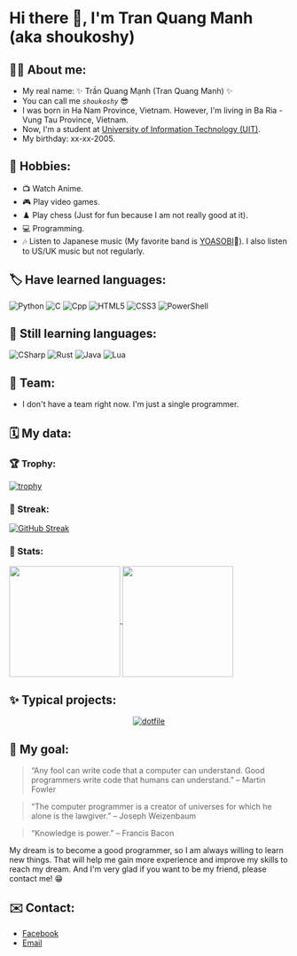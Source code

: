 # Hi there 👋, I'm Tran Quang Manh (aka shoukoshy)

## 🧑‍🦰 About me:
 - My real name: ✨ Trần Quang Mạnh (Tran Quang Manh) ✨
 - You can call me _*`shoukoshy`*_ 😎
 - I was born in Ha Nam Province, Vietnam. However, I'm living in Ba Ria - Vung Tau Province, Vietnam.
 - Now, I'm a student at [University of Information Technology (UIT)](https://en.uit.edu.vn/ "UIT's Homepage").
 - My birthday: xx-xx-2005.

## 🥰 Hobbies:
 - 📺 Watch Anime.
 - 🎮 Play video games.
 - ♟️ Play chess (Just for fun because I am not really good at it).
 - 💻 Programming.
 - 🎶 Listen to Japanese music (My favorite band is [YOASOBI](https://www.youtube.com/channel/UCvpredjG93ifbCP1Y77JyFA "YOASOBI's YouTube channel")💖). I also listen to US/UK music but not regularly.

## 🏷️ Have learned languages:
 ![Python](https://img.shields.io/badge/Python-3776AB?style=for-the-badge&logo=python&logoColor=white)
 ![C](https://img.shields.io/badge/C-00599C?style=for-the-badge&logo=c&logoColor=white)
 ![Cpp](https://img.shields.io/badge/C%2B%2B-00599C?style=for-the-badge&logo=c%2B%2B&logoColor=white)
 ![HTML5](https://img.shields.io/badge/HTML5-E34F26?style=for-the-badge&logo=html5&logoColor=white)
 ![CSS3](https://img.shields.io/badge/CSS3-1572B6?style=for-the-badge&logo=css3&logoColor=white)
 ![PowerShell](https://img.shields.io/badge/Powershell-2CA5E0?style=for-the-badge&logo=powershell&logoColor=white)

## 🌟 Still learning languages:
 ![CSharp](https://img.shields.io/badge/C%23-239120?style=for-the-badge&logo=c-sharp&logoColor=white)
 ![Rust](https://img.shields.io/badge/Rust-000000?style=for-the-badge&logo=rust&logoColor=white)
 ![Java](https://img.shields.io/badge/Java-ED8B00?style=for-the-badge&logo=openjdk&logoColor=white)
 ![Lua](https://img.shields.io/badge/Lua-2C2D72?style=for-the-badge&logo=lua&logoColor=white)

## 💪 Team:
 - I don't have a team right now. I'm just a single programmer.

## 🗓️ My data:
  ### 🏆 Trophy:
   [![trophy](https://github-profile-trophy.vercel.app/?username=shoukoshy&theme=gruvbox&column=8&row=1&no-frame=true&no-bg=true)](https://github.com/ryo-ma/github-profile-trophy)
  ### 🏹 Streak:
  [![GitHub Streak](https://streak-stats.demolab.com?user=shoukoshy&theme=gruvbox&border_radius=10&card_width=500)](https://git.io/streak-stats)
  ### 📅 Stats:
  

  <a href="https://github.com/anuraghazra/github-readme-stats">
    <img height=200 align="center" src="https://github-readme-stats-nine-theta-72.vercel.app/api?username=shoukoshy&show_icons=true&theme=gruvbox" />
  </a>
  <a href="https://github.com/anuraghazra/convoychat">
    <img height=200 align="center" src="https://github-readme-stats-nine-theta-72.vercel.app/api/top-langs/?username=shoukoshy&langCount=6&theme=gruvbox&layout=donut" />
  </a>

## ✨ Typical projects:
 
 <div align="center">
  
  [![dotfile](https://github-readme-stats-nine-theta-72.vercel.app/api/pin/?username=shoukoshy&repo=dotfile&show_owner=true&theme=gruvbox)](https://github.com/shoukoshy/dotfile)
 
 </div>

## 🎯 My goal:
 > “Any fool can write code that a computer can understand. Good programmers write code that humans can understand.” – Martin Fowler <br>
 
 > “The computer programmer is a creator of universes for which he alone is the lawgiver.” – Joseph Weizenbaum <br>
 
 > “Knowledge is power.” – Francis Bacon <br>
 
 My dream is to become a good programmer, so I am always willing to learn new things. That will help me gain more experience and improve my skills to reach my dream. And I'm very glad if you want to be my friend, please contact me! 😁

## ✉️ Contact:
 - [Facebook](https://www.facebook.com/manhtran.shoukoshy "Personal Facebook")
 - [Email](mailto:manhtq0508@gmail.com "Personal Email")
